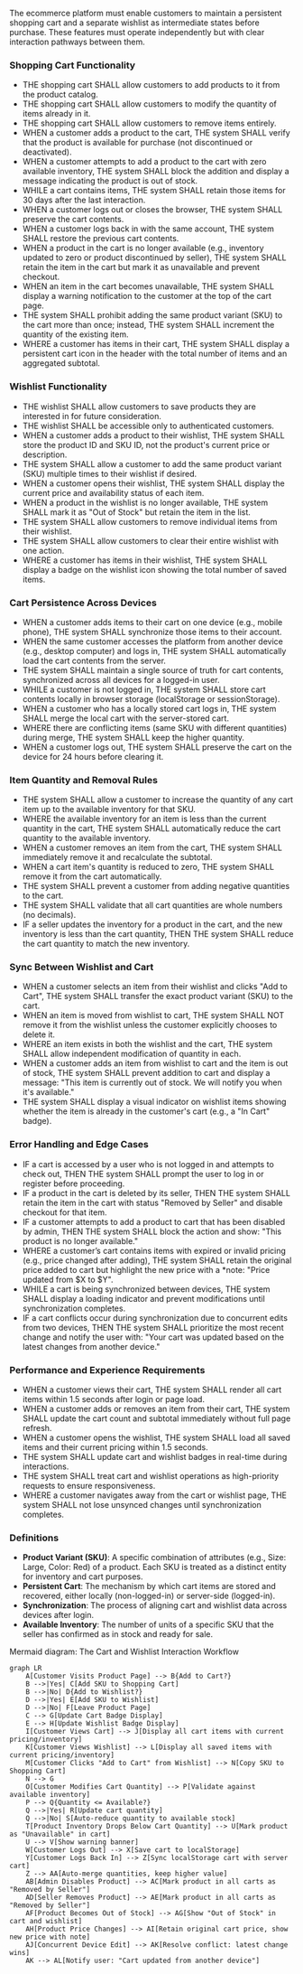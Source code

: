 The ecommerce platform must enable customers to maintain a persistent shopping cart and a separate wishlist as intermediate states before purchase. These features must operate independently but with clear interaction pathways between them.

### Shopping Cart Functionality

- THE shopping cart SHALL allow customers to add products to it from the product catalog.
- THE shopping cart SHALL allow customers to modify the quantity of items already in it.
- THE shopping cart SHALL allow customers to remove items entirely.
- WHEN a customer adds a product to the cart, THE system SHALL verify that the product is available for purchase (not discontinued or deactivated).
- WHEN a customer attempts to add a product to the cart with zero available inventory, THE system SHALL block the addition and display a message indicating the product is out of stock.
- WHILE a cart contains items, THE system SHALL retain those items for 30 days after the last interaction.
- WHEN a customer logs out or closes the browser, THE system SHALL preserve the cart contents.
- WHEN a customer logs back in with the same account, THE system SHALL restore the previous cart contents.
- WHEN a product in the cart is no longer available (e.g., inventory updated to zero or product discontinued by seller), THE system SHALL retain the item in the cart but mark it as unavailable and prevent checkout.
- WHEN an item in the cart becomes unavailable, THE system SHALL display a warning notification to the customer at the top of the cart page.
- THE system SHALL prohibit adding the same product variant (SKU) to the cart more than once; instead, THE system SHALL increment the quantity of the existing item.
- WHERE a customer has items in their cart, THE system SHALL display a persistent cart icon in the header with the total number of items and an aggregated subtotal.

### Wishlist Functionality

- THE wishlist SHALL allow customers to save products they are interested in for future consideration.
- THE wishlist SHALL be accessible only to authenticated customers.
- WHEN a customer adds a product to their wishlist, THE system SHALL store the product ID and SKU ID, not the product's current price or description.
- THE system SHALL allow a customer to add the same product variant (SKU) multiple times to their wishlist if desired.
- WHEN a customer opens their wishlist, THE system SHALL display the current price and availability status of each item.
- WHEN a product in the wishlist is no longer available, THE system SHALL mark it as "Out of Stock" but retain the item in the list.
- THE system SHALL allow customers to remove individual items from their wishlist.
- THE system SHALL allow customers to clear their entire wishlist with one action.
- WHERE a customer has items in their wishlist, THE system SHALL display a badge on the wishlist icon showing the total number of saved items.

### Cart Persistence Across Devices

- WHEN a customer adds items to their cart on one device (e.g., mobile phone), THE system SHALL synchronize those items to their account.
- WHEN the same customer accesses the platform from another device (e.g., desktop computer) and logs in, THE system SHALL automatically load the cart contents from the server.
- THE system SHALL maintain a single source of truth for cart contents, synchronized across all devices for a logged-in user.
- WHILE a customer is not logged in, THE system SHALL store cart contents locally in browser storage (localStorage or sessionStorage).
- WHEN a customer who has a locally stored cart logs in, THE system SHALL merge the local cart with the server-stored cart.
- WHERE there are conflicting items (same SKU with different quantities) during merge, THE system SHALL keep the higher quantity.
- WHEN a customer logs out, THE system SHALL preserve the cart on the device for 24 hours before clearing it.

### Item Quantity and Removal Rules

- THE system SHALL allow a customer to increase the quantity of any cart item up to the available inventory for that SKU.
- WHERE the available inventory for an item is less than the current quantity in the cart, THE system SHALL automatically reduce the cart quantity to the available inventory.
- WHEN a customer removes an item from the cart, THE system SHALL immediately remove it and recalculate the subtotal.
- WHEN a cart item's quantity is reduced to zero, THE system SHALL remove it from the cart automatically.
- THE system SHALL prevent a customer from adding negative quantities to the cart.
- THE system SHALL validate that all cart quantities are whole numbers (no decimals).
- IF a seller updates the inventory for a product in the cart, and the new inventory is less than the cart quantity, THEN THE system SHALL reduce the cart quantity to match the new inventory.

### Sync Between Wishlist and Cart

- WHEN a customer selects an item from their wishlist and clicks "Add to Cart", THE system SHALL transfer the exact product variant (SKU) to the cart.
- WHEN an item is moved from wishlist to cart, THE system SHALL NOT remove it from the wishlist unless the customer explicitly chooses to delete it.
- WHERE an item exists in both the wishlist and the cart, THE system SHALL allow independent modification of quantity in each.
- WHEN a customer adds an item from wishlist to cart and the item is out of stock, THE system SHALL prevent addition to cart and display a message: "This item is currently out of stock. We will notify you when it's available."
- THE system SHALL display a visual indicator on wishlist items showing whether the item is already in the customer's cart (e.g., a "In Cart" badge).

### Error Handling and Edge Cases

- IF a cart is accessed by a user who is not logged in and attempts to check out, THEN THE system SHALL prompt the user to log in or register before proceeding.
- IF a product in the cart is deleted by its seller, THEN THE system SHALL retain the item in the cart with status "Removed by Seller" and disable checkout for that item.
- IF a customer attempts to add a product to cart that has been disabled by admin, THEN THE system SHALL block the action and show: "This product is no longer available."
- WHERE a customer’s cart contains items with expired or invalid pricing (e.g., price changed after adding), THE system SHALL retain the original price added to cart but highlight the new price with a *note: "Price updated from $X to $Y".
- WHILE a cart is being synchronized between devices, THE system SHALL display a loading indicator and prevent modifications until synchronization completes.
- IF a cart conflicts occur during synchronization due to concurrent edits from two devices, THEN THE system SHALL prioritize the most recent change and notify the user with: "Your cart was updated based on the latest changes from another device."

### Performance and Experience Requirements

- WHEN a customer views their cart, THE system SHALL render all cart items within 1.5 seconds after login or page load.
- WHEN a customer adds or removes an item from their cart, THE system SHALL update the cart count and subtotal immediately without full page refresh.
- WHEN a customer opens the wishlist, THE system SHALL load all saved items and their current pricing within 1.5 seconds.
- THE system SHALL update cart and wishlist badges in real-time during interactions.
- THE system SHALL treat cart and wishlist operations as high-priority requests to ensure responsiveness.
- WHERE a customer navigates away from the cart or wishlist page, THE system SHALL not lose unsynced changes until synchronization completes.

### Definitions

- **Product Variant (SKU)**: A specific combination of attributes (e.g., Size: Large, Color: Red) of a product. Each SKU is treated as a distinct entity for inventory and cart purposes.
- **Persistent Cart**: The mechanism by which cart items are stored and recovered, either locally (non-logged-in) or server-side (logged-in).
- **Synchronization**: The process of aligning cart and wishlist data across devices after login.
- **Available Inventory**: The number of units of a specific SKU that the seller has confirmed as in stock and ready for sale.


Mermaid diagram: The Cart and Wishlist Interaction Workflow

```mermaid
graph LR
    A[Customer Visits Product Page] --> B{Add to Cart?}
    B -->|Yes| C[Add SKU to Shopping Cart]
    B -->|No| D{Add to Wishlist?}
    D -->|Yes| E[Add SKU to Wishlist]
    D -->|No| F[Leave Product Page]
    C --> G[Update Cart Badge Display]
    E --> H[Update Wishlist Badge Display]
    I[Customer Views Cart] --> J[Display all cart items with current pricing/inventory]
    K[Customer Views Wishlist] --> L[Display all saved items with current pricing/inventory]
    M[Customer Clicks "Add to Cart" from Wishlist] --> N[Copy SKU to Shopping Cart]
    N --> G
    O[Customer Modifies Cart Quantity] --> P[Validate against available inventory]
    P --> Q{Quantity <= Available?}
    Q -->|Yes| R[Update cart quantity]
    Q -->|No| S[Auto-reduce quantity to available stock]
    T[Product Inventory Drops Below Cart Quantity] --> U[Mark product as "Unavailable" in cart]
    U --> V[Show warning banner]
    W[Customer Logs Out] --> X[Save cart to localStorage]
    Y[Customer Logs Back In] --> Z[Sync localStorage cart with server cart]
    Z --> AA[Auto-merge quantities, keep higher value]
    AB[Admin Disables Product] --> AC[Mark product in all carts as "Removed by Seller"]
    AD[Seller Removes Product] --> AE[Mark product in all carts as "Removed by Seller"]
    AF[Product Becomes Out of Stock] --> AG[Show "Out of Stock" in cart and wishlist]
    AH[Product Price Changes] --> AI[Retain original cart price, show new price with note]
    AJ[Concurrent Device Edit] --> AK[Resolve conflict: latest change wins]
    AK --> AL[Notify user: "Cart updated from another device"]
```
